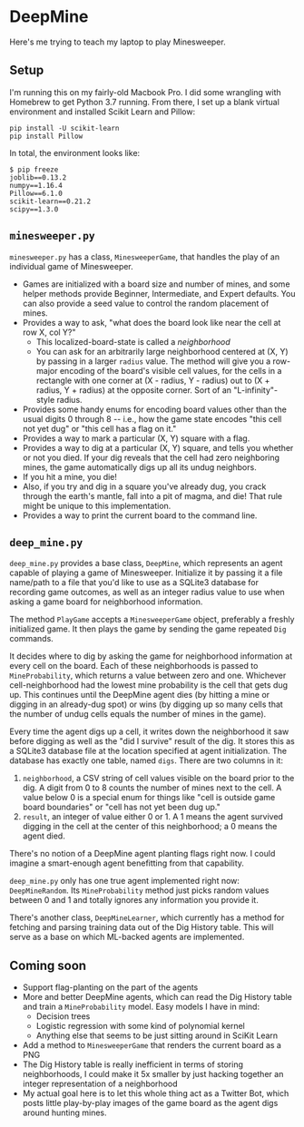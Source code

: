 # DeepMine

Here's me trying to teach my laptop to play Minesweeper.

## Setup

I'm running this on my fairly-old Macbook Pro.  I did some wrangling with
Homebrew to get Python 3.7 running.  From there, I set up a blank virtual
environment and installed Scikit Learn and Pillow:

```
pip install -U scikit-learn
pip install Pillow
```

In total, the environment looks like:

```
$ pip freeze
joblib==0.13.2
numpy==1.16.4
Pillow==6.1.0
scikit-learn==0.21.2
scipy==1.3.0
```

## `minesweeper.py`

`minesweeper.py` has a class, `MinesweeperGame`, that handles the play of an
individual game of Minesweeper.

*   Games are initialized with a board size and number of mines, and some
    helper methods provide Beginner, Intermediate, and Expert defaults.
    You can also provide a seed value to control the random placement of mines.
*   Provides a way to ask, "what does the board look like near the cell at
    row X, col Y?"
    *   This localized-board-state is called a *neighborhood*
    *   You can ask for an arbitrarily large neighborhood centered at (X, Y) by
        passing in a larger `radius` value.  The method will give you a
        row-major encoding of the board's visible cell values, for the cells
        in a rectangle with one corner at (X - radius, Y - radius) out to
        (X + radius, Y + radius) at the opposite corner.   Sort of an
        "L-infinity"-style radius.
*   Provides some handy enums for encoding board values other than the usual
    digits 0 through 8 -- i.e., how the game state encodes "this cell not yet
    dug" or "this cell has a flag on it."
*   Provides a way to mark a particular (X, Y) square with a flag.
*   Provides a way to dig at a particular (X, Y) square, and tells you whether
    or not you died.  If your dig reveals that the cell had zero neighboring
    mines, the game automatically digs up all its undug neighbors.
*   If you hit a mine, you die!
*   Also, if you try and dig in a square you've already dug, you crack through
    the earth's mantle, fall into a pit of magma, and die!  That rule might be
    unique to this implementation.
*   Provides a way to print the current board to the command line.


## `deep_mine.py`

`deep_mine.py` provides a base class, `DeepMine`, which represents an agent
capable of playing a game of Minesweeper.  Initialize it by passing it a file
name/path to a file that you'd like to use as a SQLite3 database for recording
game outcomes, as well as an integer radius value to use when asking a game
board for neighborhood information.

The method `PlayGame` accepts a `MinesweeperGame` object, preferably a freshly
initialized game.  It then plays the game by sending the game repeated `Dig`
commands.

It decides where to dig by asking the game for neighborhood information at every
cell on the board.  Each of these neighborhoods is passed to `MineProbability`,
which returns a value between zero and one.  Whichever cell-neighborhood had
the lowest mine probability is the cell that gets dug up.  This continues until
the DeepMine agent dies (by hitting a mine or digging in an already-dug spot)
or wins (by digging up so many cells that the number of undug cells equals
the number of mines in the game).

Every time the agent digs up a cell, it writes down the neighborhood it saw
before digging as well as the "did I survive" result of the dig.  It stores this
as a SQLite3 database file at the location specified at agent initialization.
The database has exactly one table, named `digs`.  There are two columns in it:

1.  `neighborhood`, a CSV string of cell values visible on the board prior to
    the dig.  A digit from 0 to 8 counts the number of mines next to the cell.
    A value below 0 is a special enum for things like "cell is outside game
    board boundaries" or "cell has not yet been dug up."
2.  `result`, an integer of value either 0 or 1.  A 1 means the agent survived
    digging in the cell at the center of this neighborhood; a 0 means the agent
    died.

There's no notion of a DeepMine agent planting flags right now.  I could imagine
a smart-enough agent benefitting from that capability.

`deep_mine.py` only has one true agent implemented right now: `DeepMineRandom`.
Its `MineProbability` method just picks random values between 0 and 1 and
totally ignores any information you provide it.

There's another class, `DeepMineLearner`, which currently has a method for
fetching and parsing training data out of the Dig History table.  This will
serve as a base on which ML-backed agents are implemented.

## Coming soon

*   Support flag-planting on the part of the agents
*   More and better DeepMine agents, which can read the Dig History table and
    train a `MineProbability` model.  Easy models I have in mind:
    *   Decision trees
    *   Logistic regression with some kind of polynomial kernel
    *   Anything else that seems to be just sitting around in SciKit Learn
*   Add a method to `MinesweeperGame` that renders the current board as a PNG
*   The Dig History table is really inefficient in terms of storing
    neighborhoods, I could make it 5x smaller by just hacking together an
    integer representation of a neighborhood
*   My actual goal here is to let this whole thing act as a Twitter Bot, which
    posts little play-by-play images of the game board as the agent digs around
    hunting mines.
